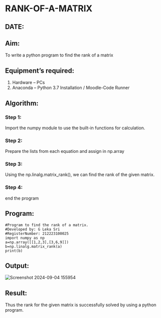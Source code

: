 # RANK-OF-A-MATRIX
## DATE:
## Aim:
To write a python program to find the rank of a matrix
## Equipment’s required:
1. 	Hardware – PCs
2. 	Anaconda – Python 3.7 Installation / Moodle-Code Runner
## Algorithm:
### Step 1: 
Import the numpy module to use the built-in functions for calculation.
### Step 2: 
Prepare the lists from each equation and assign in np.array
### Step 3: 
Using the np.linalg.matrix_rank(), we can find the rank of the given matrix.
### Step 4: 
end the program
## Program:
```
#Program to find the rank of a matrix.
#Developed by: G Leka Sri
#RegisterNumber: 212223100025
import numpy as np
a=np.array([[1,2,3],[3,6,9]])
b=np.linalg.matrix_rank(a)
print(b)

```
## Output:
![Screenshot 2024-09-04 155954](https://github.com/user-attachments/assets/d0db4f68-8377-4e90-b785-f0e8d6e1a742)


## Result:
Thus the rank for the given matrix is successfully solved by  using a python program.

